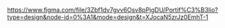 https://www.figma.com/file/3Zbf1dv7gvv6Osv8pPjgDU/Portif%C3%B3lio?type=design&node-id=0%3A1&mode=design&t=XJocaN5zrJz0EmhT-1